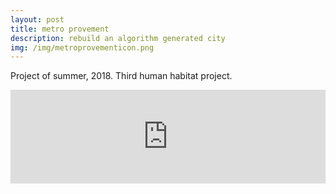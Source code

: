 ```yaml
---
layout: post
title: metro provement
description: rebuild an algorithm generated city
img: /img/metroprovementicon.png
---
```

Project of summer, 2018. Third human habitat project.
<iframe width="100%" height="auto" src="https://www.youtube.com/embed/YJCNKWUNREg" frameborder="0" allow="accelerometer; autoplay; encrypted-media; gyroscope; picture-in-picture" allowfullscreen></iframe>
<div class="img_row">
	<img class="col three" src="{{ site.baseurl }}/img/monoscreenshot1.png" alt="" title="screenshot"/>
</div>
<div class="img_row">
	<img class="col three" src="{{ site.baseurl }}/img/monoscreenshot2.png" alt="" title="screenshot"/>
</div>
<div class="img_row">
	<img class="col three" src="{{ site.baseurl }}/img/monoscreenshot3.png" alt="" title="screenshot"/>
</div>
<div class="img_row">
	<img class="col three" src="{{ site.baseurl }}/img/monoscreenshot5.png" alt="" title="screenshot"/>
</div>
